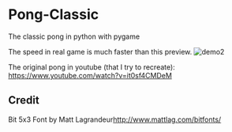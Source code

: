 # Pong-Classic

The classic pong in python with pygame

The speed in real game is much faster than this preview.
![demo2](https://cloud.githubusercontent.com/assets/12080537/21948466/70a0022c-da26-11e6-8996-87f180943b66.gif)

The original pong in youtube (that I try to recreate): <https://www.youtube.com/watch?v=it0sf4CMDeM>

## Credit

Bit 5x3 Font by Matt Lagrandeur<http://www.mattlag.com/bitfonts/>
